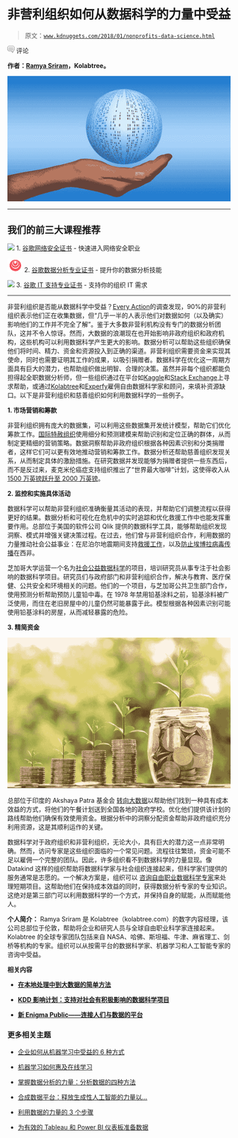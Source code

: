 # 非营利组织如何从数据科学的力量中受益

> 原文：[`www.kdnuggets.com/2018/01/nonprofits-data-science.html`](https://www.kdnuggets.com/2018/01/nonprofits-data-science.html)

![c](img/3d9c022da2d331bb56691a9617b91b90.png) 评论

**作者：[Ramya Sriram](https://blog.kolabtree.com/author/ramyas/)，Kolabtree。**

![](img/0a327e0e65720206d26af158823c6c6b.png)

* * *

## 我们的前三大课程推荐

![](img/0244c01ba9267c002ef39d4907e0b8fb.png) 1\. [谷歌网络安全证书](https://www.kdnuggets.com/google-cybersecurity) - 快速进入网络安全职业

![](img/e225c49c3c91745821c8c0368bf04711.png) 2\. [谷歌数据分析专业证书](https://www.kdnuggets.com/google-data-analytics) - 提升你的数据分析技能

![](img/0244c01ba9267c002ef39d4907e0b8fb.png) 3\. [谷歌 IT 支持专业证书](https://www.kdnuggets.com/google-itsupport) - 支持你的组织 IT 需求

* * *

非营利组织是否能从数据科学中受益？[Every Action](https://blog.everyaction.com/5-things-you-need-to-know-about-nonprofits-big-data)的调查发现，90%的非营利组织表示他们正在收集数据，但“几乎一半的人表示他们对数据如何（以及确实）影响他们的工作并不完全了解”。鉴于大多数非营利机构没有专门的数据分析团队，这并不令人惊讶。然而，大数据的浪潮现在也开始影响非政府组织和政府机构，这些机构可以利用数据科学产生更大的影响。数据分析可以帮助这些组织确保他们将时间、精力、资金和资源投入到正确的渠道。非营利组织需要资金来实现其使命，同时也需要证明其工作的成果，以吸引捐赠者。数据科学在优化这一周期方面具有巨大的潜力，也帮助组织做出明智、合理的决策。虽然并非每个组织都能负担得起全职数据分析师，但一些组织通过在平台如[Kaggle](https://kaggle.com)和[Stack Exchange](https://datascience.stackexchange.com/)上寻求帮助，或通过[Kolabtree](https://www.kolabtree.com/find-an-expert/subject/data-analysis?utm_source=KDNuggets)和[Experfy](https://www.experfy.com/)雇佣自由数据科学家和顾问，来填补资源缺口。以下是非营利组织和慈善组织如何利用数据科学的一些例子。

**1\. 市场营销和筹款**

非营利组织拥有庞大的数据集，可以利用这些数据集开发统计模型，帮助它们优化筹款工作。[国际特赦组织](https://data-informed.com/amnesty-international-optimizes-fundraising-with-analytics/)使用细分和预测建模来帮助识别和定位正确的群体，从而制定更精细的营销策略。数据洞察帮助非政府组织根据各种因素识别和分类捐赠者，这样它们可以更有效地推动营销和筹款工作。数据分析还帮助慈善组织发现关系，从而制定具体的激励措施。在研究数据并发现能够为捐赠者提供一些东西后，而不是反过来，麦克米伦癌症支持组织推出了“世界最大咖啡”计划，这使得收入从[1500 万英镑跃升至 2000 万英镑](https://www.theguardian.com/voluntary-sector-network/2014/mar/04/how-to-use-data-analysis-to-enhance-fundraising)。

**2\. 监控和实施具体活动**

数据科学可以帮助非营利组织准确衡量其活动的表现，并帮助它们调整流程以获得更好的结果。数据分析和可视化在危机中的实时追踪和优化救援工作中也能发挥重要作用。总部位于美国的软件公司 Qlik 提供的数据科学工具，能够帮助组织发现洞察、模式并增强关键决策过程。在过去，他们曾与非营利组织合作，利用数据的力量推动社会公益事业：在尼泊尔地震期间支持[救援工作](https://global.qlik.com/us/blog/posts/evan-siff/making-a-difference-for-nepal)，以及[防止埃博拉病毒传播](https://global.qlik.com/us/blog/posts/evan-siff/fighting-ebola-with-data)在西非。

芝加哥大学运营一个名为[社会公益数据科学](https://dssg.uchicago.edu/)的项目，培训研究员从事专注于社会影响的数据科学项目。研究员们与政府部门和非营利组织合作，解决与教育、医疗保健、公共安全和环境相关的问题。他们的一个项目，与芝加哥公共卫生部门合作，使用预测分析帮助预防儿童铅中毒。在 1978 年禁用铅基涂料之前，铅基涂料被广泛使用，而住在老旧房屋中的儿童仍然可能暴露于此。模型根据各种因素识别可能使用铅基涂料的房屋，从而减轻暴露的危险。

**3\. 精简资金**

![](img/d823fe9e5b59b121dfe83c4791b986d8.png)

总部位于印度的 Akshaya Patra 基金会 [转向大数据](https://www.akshayapatra.org/news/increasing-efficiency-with-big-data-analytics)以帮助他们找到一种具有成本效益的方式，将他们的午餐计划送到全国各地的政府学校。优化他们提供该计划的路线帮助他们确保有效使用资金。根据分析中的洞察分配资金帮助非政府组织充分利用资源，这是其顺利运作的关键。

数据科学对于政府组织和非营利组织，无论大小，具有巨大的潜力这一点非常明确。然而，访问专家是这些组织面临的一个常见问题。流程往往繁琐，资金可能不足以雇佣一个完整的团队。因此，许多组织看不到数据科学的力量显现。像 Datakind 这样的组织帮助将数据科学家与社会组织连接起来，但科学家们提供的服务通常是志愿的。一个解决方案是，组织可以 [咨询自由职业数据科学专家](https://www.kolabtree.com/find-an-expert/subject/data-analysis?utm_source=KDNuggets)来处理短期项目。这帮助他们在保持成本效益的同时，获得数据分析专家的专业知识。这绝对是第三部门可以利用数据科学的一个方式，并保持自身的赋能，从而赋能他人。

**个人简介：** Ramya Sriram 是 Kolabtree（kolabtree.com）的数字内容经理，该公司总部位于伦敦，帮助将企业和研究人员与全球自由职业科学家连接起来。Kolabtree 的全球专家团队包括来自 NASA、哈佛、斯坦福、牛津、麻省理工、剑桥等机构的专家。组织可以从按需平台的数据科学家、机器学习和人工智能专家的咨询中受益。

**相关内容**

+   [**在本地处理中到大数据的简单方法**](https://www.kdnuggets.com/2017/12/simple-medium-big-data-locally.html)

+   [**KDD 影响计划：支持对社会有积极影响的数据科学项目**](https://www.kdnuggets.com/2017/10/kdd-impact-program.html)

+   [**新 Enigma Public——连接人们与数据的平台**](https://www.kdnuggets.com/2017/09/new-enigma-public-platform.html)

### 更多相关主题

+   [企业如何从机器学习中受益的 6 种方式](https://www.kdnuggets.com/2022/08/6-ways-businesses-benefit-machine-learning.html)

+   [机器学习如何惠及在线学习](https://www.kdnuggets.com/2022/12/machine-learning-benefit-online-learning.html)

+   [掌握数据分析的力量：分析数据的四种方法](https://www.kdnuggets.com/2023/03/master-power-data-analytics-four-approaches-analyzing-data.html)

+   [合成数据平台：释放生成性人工智能的力量以…](https://www.kdnuggets.com/2023/07/synthetic-data-platforms-unlocking-power-generative-ai-structured-data.html)

+   [利用数据的力量的 3 个步骤](https://www.kdnuggets.com/2022/05/3-steps-harnessing-power-data.html)

+   [为有效的 Tableau 和 Power BI 仪表板准备数据](https://www.kdnuggets.com/2022/06/prepare-data-effective-tableau-power-bi-dashboards.html)
